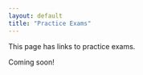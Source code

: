 ```yaml
---
layout: default
title: "Practice Exams"
---
```


This page has links to practice exams.

Coming soon!
